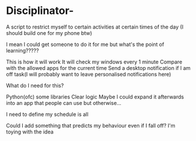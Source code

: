 # Disciplinator-
A script to restrict myself to certain activities at certain times of the day (I should build one for my phone btw) 

I mean I could get someone to do it for me but what's the point of learning?????

This is how it will work
It will check my windows every 1 minute 
Compare with the allowed apps for the current time 
Send a desktop notification if I am off task(I will probably want to leave personalised notifications here)

What do I need for this?

Python(ofc)
some libraries
Clear logic 
Maybe I could expand it afterwards into an app that people can use but otherwise...

I need to define my schedule is all


Could I add something that predicts my behaviour even if I fall off? I'm toying with the idea

